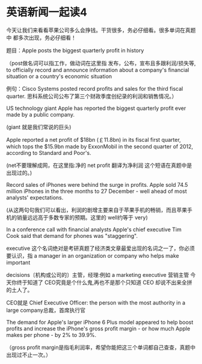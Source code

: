 # 英语新闻一起读4

今天让我们来看看苹果公司多么会挣钱。干货很多，务必仔细看。很多单词在真题中
都多次出现，务必仔细看！ 

题目：Apple posts the biggest quarterly profit in history 

（post做名词可以指工作，做动词在这里指 发布，公布，宣布且多跟利润/损失等, to officially record and announce information about a company's financial situation or a country's economic situation

例句：Cisco Systems posted record profits and sales for the third fiscal quarter. 思科系统公司公布了第三个财政季度创纪录的利润和销售情况。） 

US technology giant Apple has reported the biggest quarterly profit ever made by a public company. 

(giant 就是我们常说的巨头) 

Apple reported a net profit of $18bn (￡11.8bn) in its fiscal first quarter, which tops the $15.9bn made by ExxonMobil in the second quarter of 2012, according to Standard and Poor's. 

(net不要理解成网，在这里指:净的 net profit 翻译为净利润 这个短语在真题中是出现过的。) 

Record sales of iPhones were behind the surge in profits. Apple sold 74.5 million iPhones in the three months to 27 December - well ahead of most analysts' expectations. 

(从这两句句我们可以看出，利润的剧增主要来自于苹果手机的畅销，而且苹果手机的销量远远高于多数专家的预期。这里的 well约等于 very) 

In a conference call with financial analysts Apple's chief executive Tim Cook said that demand for phones was "staggering". 

executive 这个名词绝对是考研真题了经济类文章最爱出现的名词之一了，你必须要认识，指 a manager in an organization or company who helps make important

decisions〔机构或公司的〕主管，经理:例如 a marketing executive 营销主管 
今天你终于知道了 CEO究竟是个什么鬼,再也不是那个只知道 CEO 却说不出来全拼的土人了。

CEO就是 Chief Executive Officer: the person with the most authority in a large company总裁，首席执行官

The demand for Apple's larger iPhone 6 Plus model appeared to help boost profits and increase the iPhone's gross profit margin - or how much Apple makes per phone - by 2% to 39.9%. 

（gross profit margin是指毛利润率，希望你能把这三个单词都自己查查，真题中出现过不止一次。）